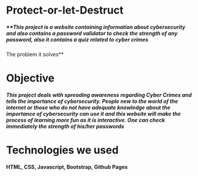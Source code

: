 # **Protect-or-let-Destruct**

##### **This project is a website containing information about cybersecurity and also contains a password validator to check the strength of any password, also it contains a quiz related to cyber crimes 
The problem it solves**

# **Objective**
##### This project deals with spreading awareness regarding Cyber Crimes and tells the importance of cybersecurity. People new to the world of the internet or those who do not have adequate knowledge about the importance of cybersecurity can use it and this website will make the process of learning more fun as it is interactive. One can check immediately the strength of his/her passwords


# **Technologies we used**
#### **HTML, CSS, Javascript, Bootstrap, Github Pages**
